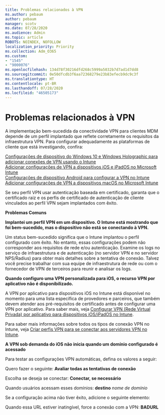 ```yaml
---
title: Problemas relacionados à VPN
ms.author: pebaum
author: pebaum
manager: scotv
ms.date: 07/28/2020
ms.audience: Admin
ms.topic: article
ROBOTS: NOINDEX, NOFOLLOW
localization_priority: Priority
ms.collection: Adm_O365
ms.custom:
- "1545"
- "9000076"
ms.openlocfilehash: 134d78f30216dfd268c5999a5032b7d7ad1d7dd8
ms.sourcegitcommit: 0e50dfcdb3f6aa72368279e23b83efecb9dc9c3f
ms.translationtype: HT
ms.contentlocale: pt-BR
ms.lasthandoff: 07/28/2020
ms.locfileid: "46505173"
---
```

# <a name="vpn-related-issues"></a>Problemas relacionados à VPN

A implementação bem-sucedida da conectividade VPN para clientes MDM depende de um perfil implantado que reflete corretamente os requisitos da infraestrutura VPN. Para configurar adequadamente as plataformas de cliente que está investigando, confira: 

[Configurações de dispositivo do Windows 10 e Windows Holographic para adicionar conexões de VPN usando o Intune](https://docs.microsoft.com/intune/vpn-settings-windows-10)  
[Adicionar configurações de VPN a dispositivos iOS e iPadOS no Microsoft Intune](https://docs.microsoft.com/intune/vpn-settings-ios)  
[Configurações de dispositivo Android para configurar a VPN no Intune](https://docs.microsoft.com/intune/vpn-settings-android)  
[Adicionar configurações de VPN a dispositivos macOS no Microsoft Intune](https://docs.microsoft.com/mem/intune/configuration/vpn-settings-macos)

Se seu perfil VPN usar autenticação baseada em certificado, garanta que o certificado raiz e os perfis de certificado de autenticação de cliente vinculados ao perfil VPN sejam implantados com êxito.

**Problemas Comuns**

**Implantei um perfil VPN em um dispositivo. O Intune está mostrando que foi bem-sucedido, mas o dispositivo não está se conectando à VPN.**

Um status bem-sucedido significa que o Intune implantou o perfil configurado com êxito. No entanto, essas configurações podem não corresponder aos requisitos de rede e/ou autenticação. Examine os logs no serviço de infraestrutura e de autenticação (no servidor VPN e no servidor NPS/Radius) para obter mais detalhes sobre a tentativa de conexão. Talvez você precise trabalhar com sua equipe de infraestrutura de rede ou com o fornecedor de VPN de terceiros para reunir e analisar os logs.

**Quando configuro uma VPN personalizada para iOS, o recurso VPN por aplicativo não é disponibilizado.**

A VPN por aplicativo para dispositivos iOS no Intune está disponível no momento para uma lista específica de provedores e parceiros, que também devem atender aos pré-requisitos de certificado antes de configurar uma VPN por aplicativo. Para saber mais, veja [Configurar VPN (Rede Virtual Privada) por aplicativo para dispositivos iOS/iPadOS no Intune](https://docs.microsoft.com/intune/vpn-setting-configure-per-app). 

Para saber mais informações sobre todos os tipos de conexão VPN no Intune, veja [Criar perfis VPN para se conectar aos servidores VPN no Intune](https://docs.microsoft.com/intune/vpn-settings-configure).  

**A VPN sob demanda do iOS não inicia quando um domínio configurado é acessado**

Para testar as configurações VPN automáticas, defina os valores a seguir:

Quero fazer o seguinte: **Avaliar todas as tentativas de conexão** 

Escolha se deseja se conectar: **Conectar, se necessário**

Quando usuários acessam esses domínios: **destino** *nome de domínio*

Se a configuração acima não tiver êxito, adicione o seguinte elemento:

Quando essa URL estiver inatingível, force a conexão com a VPN: **BADURL**